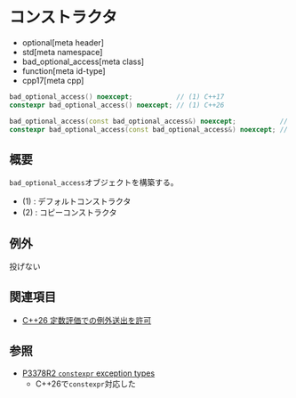 # コンストラクタ
* optional[meta header]
* std[meta namespace]
* bad_optional_access[meta class]
* function[meta id-type]
* cpp17[meta cpp]

```cpp
bad_optional_access() noexcept;           // (1) C++17
constexpr bad_optional_access() noexcept; // (1) C++26

bad_optional_access(const bad_optional_access&) noexcept;           // (2) C++17
constexpr bad_optional_access(const bad_optional_access&) noexcept; // (2) C++26
```

## 概要
`bad_optional_access`オブジェクトを構築する。

- (1) : デフォルトコンストラクタ
- (2) : コピーコンストラクタ


## 例外
投げない


## 関連項目
- [C++26 定数評価での例外送出を許可](/lang/cpp26/allowing_exception_throwing_in_constant-evaluation.md)


## 参照
- [P3378R2 `constexpr` exception types](https://open-std.org/jtc1/sc22/wg21/docs/papers/2025/p3378r2.html)
    - C++26で`constexpr`対応した
